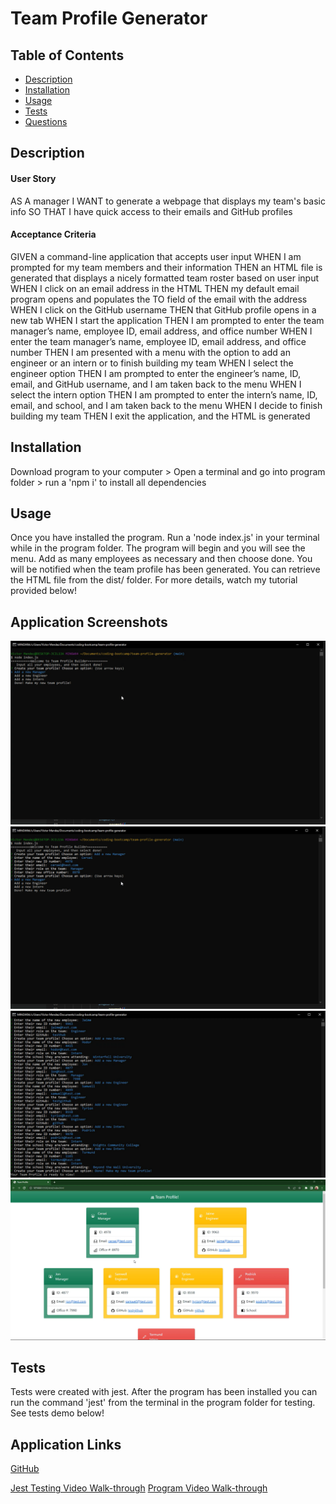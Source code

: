# Team Profile Generator


## Table of Contents
- [Description](#Description)
- [Installation](#Installation)
- [Usage](#Usage)
- [Tests](#Tests)
- [Questions](#Questions)


## Description
#### User Story 

AS A manager
I WANT to generate a webpage that displays my team's basic info
SO THAT I have quick access to their emails and GitHub profiles


#### Acceptance Criteria

GIVEN a command-line application that accepts user input
WHEN I am prompted for my team members and their information
THEN an HTML file is generated that displays a nicely formatted team roster based on user input
WHEN I click on an email address in the HTML
THEN my default email program opens and populates the TO field of the email with the address
WHEN I click on the GitHub username
THEN that GitHub profile opens in a new tab
WHEN I start the application
THEN I am prompted to enter the team manager’s name, employee ID, email address, and office number
WHEN I enter the team manager’s name, employee ID, email address, and office number
THEN I am presented with a menu with the option to add an engineer or an intern or to finish building my team
WHEN I select the engineer option
THEN I am prompted to enter the engineer’s name, ID, email, and GitHub username, and I am taken back to the menu
WHEN I select the intern option
THEN I am prompted to enter the intern’s name, ID, email, and school, and I am taken back to the menu
WHEN I decide to finish building my team
THEN I exit the application, and the HTML is generated


## Installation
Download program to your computer > Open a terminal and go into program folder > run a 'npm i' to install all dependencies


## Usage
Once you have installed the program. Run a 'node index.js' in your terminal while in the program folder. The program will begin and you will see the menu. Add as many employees as necessary and then choose done. You will be notified when the team profile has been generated. You can retrieve the HTML file from the dist/ folder. For more details, watch my tutorial provided below! 

## Application Screenshots
![Start](./dist/assets/program-start.png)
![Input](./dist/assets/employee-added.png)
![Generated](./dist/assets/profile-ready.png)
![Sample](./dist/assets/sample-profile.png)

## Tests
Tests were created with jest. After the program has been installed you can run the command 'jest' from the terminal in the program folder for testing. See tests demo below!


## Application Links
[GitHub](https://github.com/VictorMendez96/team-profile-generator)

[Jest Testing Video Walk-through](https://drive.google.com/file/d/1bYiwVbsGFVPgoRxs1rfJYRMVNjxCpDdi/view)
[Program Video Walk-through](https://drive.google.com/file/d/1GlUPmDELzNFoMjaaNpwdIRG5cHypWRMv/view)
